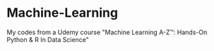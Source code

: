 # Machine-Learning
My codes from a Udemy course "Machine Learning A-Z™: Hands-On Python &amp; R In Data Science"

